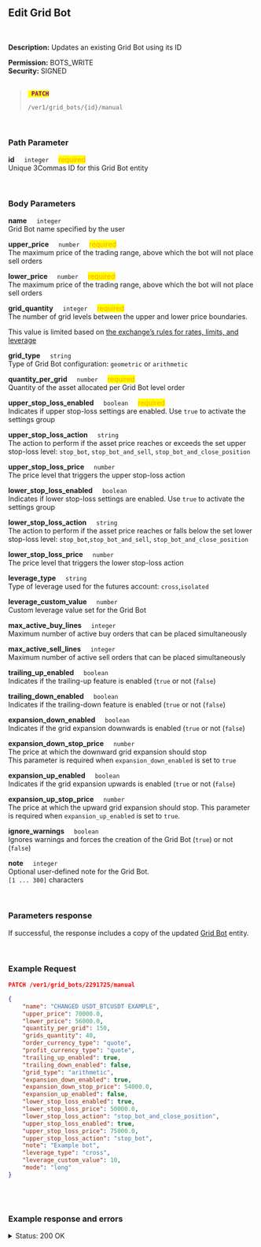 ## Edit Grid Bot<br>
<br>

**Description:** Updates an existing Grid Bot using its ID<br> 

**Permission:** BOTS_WRITE<br>
**Security:** SIGNED<br>
<br>

<blockquote>

<code><mark style="color:purple"><strong> PATCH </strong></mark></code>

<code>/ver1/grid_bots/{id}/manual</code>

</blockquote>

<br>

### Path Parameter<br>
<p>
   <strong>id</strong>&nbsp;&nbsp;&nbsp;&nbsp;&nbsp;<code>integer</code>&nbsp;&nbsp;&nbsp;&nbsp;&nbsp;<mark style="color:orange">required</mark><br>
   Unique 3Commas ID for this Grid Bot entity
</p>
<br>

### Body Parameters<br>
<p>
   <strong>name</strong>&nbsp;&nbsp;&nbsp;&nbsp;&nbsp;<code>integer</code><br>
   Grid Bot name specified by the user
</p>
<p>
   <strong>upper_price</strong>&nbsp;&nbsp;&nbsp;&nbsp;&nbsp;<code>number</code>&nbsp;&nbsp;&nbsp;&nbsp;&nbsp;<mark style="color:orange">required</mark><br>
   The maximum price of the trading range, above which the bot will not place sell orders
</p>
<p>
   <strong>lower_price</strong>&nbsp;&nbsp;&nbsp;&nbsp;&nbsp;<code>number</code>&nbsp;&nbsp;&nbsp;&nbsp;&nbsp;<mark style="color:orange">required</mark><br>
   The maximum price of the trading range, above which the bot will not place sell orders
</p>
<p>
   <strong>grid_quantity</strong>&nbsp;&nbsp;&nbsp;&nbsp;&nbsp;<code>integer</code>&nbsp;&nbsp;&nbsp;&nbsp;&nbsp;<mark style="color:orange">required</mark><br>
   The number of grid levels between the upper and lower price boundaries.
   
   This value is limited based on [the exchange’s rules for rates, limits, and leverage](/docs/Market%20data/Currency%20rates%20and%20limits%20with%20leverage%20data.md) 
</p>
<p>
   <strong>grid_type</strong>&nbsp;&nbsp;&nbsp;&nbsp;&nbsp;<code>string</code><br>
   Type of Grid Bot configuration: <code>geometric</code> or <code>arithmetic</code>
</p>
<p>
   <strong>quantity_per_grid</strong>&nbsp;&nbsp;&nbsp;&nbsp;&nbsp;<code>number</code>&nbsp;&nbsp;&nbsp;&nbsp;&nbsp;<mark style="color:orange">required</mark><br>
   Quantity of the asset allocated per Grid Bot level order 
</p>
<p>
   <strong>upper_stop_loss_enabled</strong>&nbsp;&nbsp;&nbsp;&nbsp;&nbsp;<code>boolean</code>&nbsp;&nbsp;&nbsp;&nbsp;&nbsp;<mark style="color:orange">required</mark><br>
   Indicates if upper stop-loss settings are enabled. Use <code>true</code> to activate the settings group
</p>
<p>
   <strong>upper_stop_loss_action</strong>&nbsp;&nbsp;&nbsp;&nbsp;&nbsp;<code>string</code><br>
   The action to perform if the asset price reaches or exceeds the set upper stop-loss level: <code>stop_bot</code>, <code>stop_bot_and_sell</code>, <code>stop_bot_and_close_position</code>
</p>
<p>
   <strong>upper_stop_loss_price</strong>&nbsp;&nbsp;&nbsp;&nbsp;&nbsp;<code>number</code><br>
   The price level that triggers the upper stop-loss action
</p>
<p>
   <strong>lower_stop_loss_enabled</strong>&nbsp;&nbsp;&nbsp;&nbsp;&nbsp;<code>boolean</code><br>
   Indicates if lower stop-loss settings are enabled. Use <code>true</code> to activate the settings group
</p>
<p>
   <strong>lower_stop_loss_action</strong>&nbsp;&nbsp;&nbsp;&nbsp;&nbsp;<code>string</code><br>
   The action to perform if the asset price reaches or falls below the set lower stop-loss level: <code>stop_bot</code>,<code>stop_bot_and_sell</code>, <code>stop_bot_and_close_position</code>
</p>
<p>
   <strong>lower_stop_loss_price</strong>&nbsp;&nbsp;&nbsp;&nbsp;&nbsp;<code>number</code><br>
   The price level that triggers the lower stop-loss action
</p>
<p>
   <strong>leverage_type</strong>&nbsp;&nbsp;&nbsp;&nbsp;&nbsp;<code>string</code><br>
   Type of leverage used for the futures account: <code>cross</code>,<code>isolated</code>
</p>
<p>
   <strong>leverage_custom_value</strong>&nbsp;&nbsp;&nbsp;&nbsp;&nbsp;<code>number</code><br>
   Custom leverage value set for the Grid Bot
</p>
<p>
   <strong>max_active_buy_lines</strong>&nbsp;&nbsp;&nbsp;&nbsp;&nbsp;<code>integer</code><br>
   Maximum number of active buy orders that can be placed simultaneously
</p>
<p>
   <strong>max_active_sell_lines</strong>&nbsp;&nbsp;&nbsp;&nbsp;&nbsp;<code>integer</code><br>
   Maximum number of active sell orders that can be placed simultaneously
</p>
<p>
   <strong>trailing_up_enabled</strong>&nbsp;&nbsp;&nbsp;&nbsp;&nbsp;<code>boolean</code><br>
   Indicates if the trailing-up feature is enabled (<code>true</code> or not (<code>false</code>)
</p>
<p>
   <strong>trailing_down_enabled</strong>&nbsp;&nbsp;&nbsp;&nbsp;&nbsp;<code>boolean</code><br>
   Indicates if the trailing-down feature is enabled (<code>true</code> or not (<code>false</code>)
</p>
<p>
   <strong>expansion_down_enabled</strong>&nbsp;&nbsp;&nbsp;&nbsp;&nbsp;<code>boolean</code><br>
   Indicates if the grid expansion downwards is enabled (<code>true</code> or not (<code>false</code>)
</p>
<p>
   <strong>expansion_down_stop_price</strong>&nbsp;&nbsp;&nbsp;&nbsp;&nbsp;<code>number</code><br>
   The price at which the downward grid expansion should stop<br>
   This parameter is required when <code>expansion_down_enabled</code> is set to <code>true</code>
</p>
<p>
   <strong>expansion_up_enabled</strong>&nbsp;&nbsp;&nbsp;&nbsp;&nbsp;<code>boolean</code><br>
   Indicates if the grid expansion upwards is enabled (<code>true</code> or not (<code>false</code>)
</p>
<p>
   <strong>expansion_up_stop_price</strong>&nbsp;&nbsp;&nbsp;&nbsp;&nbsp;<code>number</code><br>
   The price at which the upward grid expansion should stop.
   This parameter is required when <code>expansion_up_enabled</code> is set to <code>true</code>.
</p>
<p>
   <strong>ignore_warnings</strong>&nbsp;&nbsp;&nbsp;&nbsp;&nbsp;<code>boolean</code><br>
   Ignores warnings and forces the creation of the Grid Bot (<code>true</code>) or not (<code>false</code>)
</p>
<p>
   <strong>note</strong>&nbsp;&nbsp;&nbsp;&nbsp;&nbsp;<code>integer</code><br>
   Optional user-defined note for the Grid Bot.<br>
   <code>[1 ... 300]</code> characters
</p>
<br>

### Parameters response<br>

If successful, the response includes a copy of the updated [Grid Bot](./README.md) entity.

<br>

### Example Request<br>

```json
PATCH /ver1/grid_bots/2291725/manual

{
    "name": "CHANGED USDT_BTCUSDT EXAMPLE",
    "upper_price": 70000.0,
    "lower_price": 56000.0,
    "quantity_per_grid": 150,
    "grids_quantity": 40,
    "order_currency_type": "quote",
    "profit_currency_type": "quote",
    "trailing_up_enabled": true,
    "trailing_down_enabled": false,
    "grid_type": "arithmetic",
    "expansion_down_enabled": true,
    "expansion_down_stop_price": 54000.0,
    "expansion_up_enabled": false,
    "lower_stop_loss_enabled": true,
    "lower_stop_loss_price": 50000.0,
    "lower_stop_loss_action": "stop_bot_and_close_position",
    "upper_stop_loss_enabled": true,
    "upper_stop_loss_price": 75000.0,
    "upper_stop_loss_action": "stop_bot",
    "note": "Example bot",
    "leverage_type": "cross",
    "leverage_custom_value": 10,
    "mode": "long"
}

```

<br>
<br>

### Example response and errors<br>

<details>
<summary>Status: 200 OK</summary><br>

```json
{"id"=>2291725,
 "account_id"=>12555712,
 "account_name"=>"Binance Futures",
 "is_enabled"=>false,
 "grids_quantity"=>"40",
 "created_at"=>"2024-07-17T15:03:24.406Z",
 "updated_at"=>"2024-07-17T15:14:16.852Z",
 "strategy_type"=>"manual",
 "upper_stop_loss_enabled"=>true,
 "lower_stop_loss_enabled"=>true,
 "note"=>"Example bot",
 "editable"=>false,
 "lower_price"=>"56000.0",
 "lower_stop_loss_price"=>"50000.0",
 "lower_stop_loss_action"=>"stop_bot_and_close_position",
 "upper_price"=>"70000.0",
 "upper_stop_loss_price"=>"75000.0",
 "upper_stop_loss_action"=>"stop_bot",
 "quantity_per_grid"=>"150.0",
 "leverage_type"=>"cross",
 "leverage_custom_value"=>"10.0",
 "name"=>"CHANGED USDT_BTCUSDT EXAMPLE",
 "pair"=>"USDT_BTCUSDT",
 "start_price"=>"65030.3",
 "grid_price_step"=>"358.974358974358974358974358974358974359",
 "current_profit"=>"0.0",
 "current_profit_usd"=>"0.0",
 "total_profits_count"=>"0",
 "bought_volume"=>"0.0",
 "sold_volume"=>"0.0",
 "profit_percentage"=>"0.0",
 "current_price"=>"65030.3",
 "max_active_buy_lines"=>"50",
 "max_active_sell_lines"=>"50",
 "order_currency_type"=>"quote",
 "profit_currency_type"=>"quote",
 "trailing_up_enabled"=>"true",
 "grid_type"=>"arithmetic",
 "investment_base_currency"=>"0.0",
 "investment_quote_currency"=>"0.0",
 "unrealized_profit_loss"=>"0.0",
 "current_profit_loss"=>nil,
 "current_profit_loss_percent"=>nil,
 "orderbook_price_currency"=>"USDT",
 "expansion_down_enabled"=>"true",
 "expansion_down_stop_price"=>"54000.0",
 "grid_lines"=>
  [{"id"=>253750913, "price"=>"64974.4", "side"=>nil, "order_placed"=>false},
   {"id"=>253750927, "price"=>"70000.0", "side"=>"sell", "order_placed"=>false},
   {"id"=>253750926, "price"=>"69641.0", "side"=>"sell", "order_placed"=>false},
   {"id"=>253750925, "price"=>"69282.1", "side"=>"sell", "order_placed"=>false},
   {"id"=>253750924, "price"=>"68923.1", "side"=>"sell", "order_placed"=>false},
   {"id"=>253750923, "price"=>"68564.1", "side"=>"sell", "order_placed"=>false},
   {"id"=>253750922, "price"=>"68205.1", "side"=>"sell", "order_placed"=>false},
   {"id"=>253750921, "price"=>"67846.2", "side"=>"sell", "order_placed"=>false},
   {"id"=>253750920, "price"=>"67487.2", "side"=>"sell", "order_placed"=>false},
   {"id"=>253750919, "price"=>"67128.2", "side"=>"sell", "order_placed"=>false},
   {"id"=>253750918, "price"=>"66769.2", "side"=>"sell", "order_placed"=>false},
   {"id"=>253750917, "price"=>"66410.3", "side"=>"sell", "order_placed"=>false},
   {"id"=>253750916, "price"=>"66051.3", "side"=>"sell", "order_placed"=>false},
   {"id"=>253750915, "price"=>"65692.3", "side"=>"sell", "order_placed"=>false},
   {"id"=>253750914, "price"=>"65333.3", "side"=>"sell", "order_placed"=>false},
   {"id"=>253750888, "price"=>"56000.0", "side"=>"buy", "order_placed"=>false},
   {"id"=>253750889, "price"=>"56359.0", "side"=>"buy", "order_placed"=>false},
   {"id"=>253750890, "price"=>"56717.9", "side"=>"buy", "order_placed"=>false},
   {"id"=>253750891, "price"=>"57076.9", "side"=>"buy", "order_placed"=>false},
   {"id"=>253750892, "price"=>"57435.9", "side"=>"buy", "order_placed"=>false},
   {"id"=>253750893, "price"=>"57794.9", "side"=>"buy", "order_placed"=>false},
   {"id"=>253750894, "price"=>"58153.8", "side"=>"buy", "order_placed"=>false},
   {"id"=>253750895, "price"=>"58512.8", "side"=>"buy", "order_placed"=>false},
   {"id"=>253750896, "price"=>"58871.8", "side"=>"buy", "order_placed"=>false},
   {"id"=>253750897, "price"=>"59230.8", "side"=>"buy", "order_placed"=>false},
   {"id"=>253750898, "price"=>"59589.7", "side"=>"buy", "order_placed"=>false},
   {"id"=>253750899, "price"=>"59948.7", "side"=>"buy", "order_placed"=>false},
   {"id"=>253750900, "price"=>"60307.7", "side"=>"buy", "order_placed"=>false},
   {"id"=>253750901, "price"=>"60666.7", "side"=>"buy", "order_placed"=>false},
   {"id"=>253750902, "price"=>"61025.6", "side"=>"buy", "order_placed"=>false},
   {"id"=>253750903, "price"=>"61384.6", "side"=>"buy", "order_placed"=>false},
   {"id"=>253750904, "price"=>"61743.6", "side"=>"buy", "order_placed"=>false},
   {"id"=>253750905, "price"=>"62102.6", "side"=>"buy", "order_placed"=>false},
   {"id"=>253750906, "price"=>"62461.5", "side"=>"buy", "order_placed"=>false},
   {"id"=>253750907, "price"=>"62820.5", "side"=>"buy", "order_placed"=>false},
   {"id"=>253750908, "price"=>"63179.5", "side"=>"buy", "order_placed"=>false},
   {"id"=>253750909, "price"=>"63538.5", "side"=>"buy", "order_placed"=>false},
   {"id"=>253750910, "price"=>"63897.4", "side"=>"buy", "order_placed"=>false},
   {"id"=>253750911, "price"=>"64256.4", "side"=>"buy", "order_placed"=>false},
   {"id"=>253750912, "price"=>"64615.4", "side"=>"buy", "order_placed"=>false}]}
```